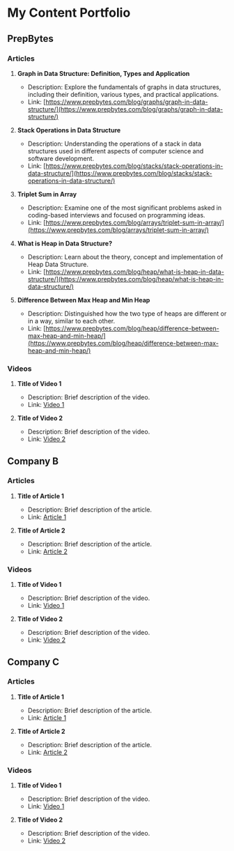 # My Content Portfolio

## PrepBytes

### Articles

1. **Graph in Data Structure: Definition, Types and Application**
   - Description: Explore the fundamentals of graphs in data structures, including their definition, various types, and practical applications.
   - Link: [https://www.prepbytes.com/blog/graphs/graph-in-data-structure/](https://www.prepbytes.com/blog/graphs/graph-in-data-structure/)

2. **Stack Operations in Data Structure**
   - Description: Understanding the operations of a stack in data structures used in different aspects of computer science and software development.
   - Link: [https://www.prepbytes.com/blog/stacks/stack-operations-in-data-structure/](https://www.prepbytes.com/blog/stacks/stack-operations-in-data-structure/)

3. **Triplet Sum in Array**
   - Description: Examine one of the most significant problems asked in coding-based interviews and focused on programming ideas.
   - Link: [https://www.prepbytes.com/blog/arrays/triplet-sum-in-array/](https://www.prepbytes.com/blog/arrays/triplet-sum-in-array/)

4. **What is Heap in Data Structure?**
   - Description: Learn about the theory, concept and implementation of Heap Data Structure.
   - Link: [https://www.prepbytes.com/blog/heap/what-is-heap-in-data-structure/](https://www.prepbytes.com/blog/heap/what-is-heap-in-data-structure/) 

5. **Difference Between Max Heap and Min Heap**
   - Description: Distinguished how the two type of heaps are different or in a way, similar to each other.
   - Link: [https://www.prepbytes.com/blog/heap/difference-between-max-heap-and-min-heap/](https://www.prepbytes.com/blog/heap/difference-between-max-heap-and-min-heap/)


### Videos

1. **Title of Video 1**
   - Description: Brief description of the video.
   - Link: [Video 1](link_to_video_1_company_a)

2. **Title of Video 2**
   - Description: Brief description of the video.
   - Link: [Video 2](link_to_video_2_company_a)

## Company B

### Articles

1. **Title of Article 1**
   - Description: Brief description of the article.
   - Link: [Article 1](link_to_article_1_company_b)

2. **Title of Article 2**
   - Description: Brief description of the article.
   - Link: [Article 2](link_to_article_2_company_b)

### Videos

1. **Title of Video 1**
   - Description: Brief description of the video.
   - Link: [Video 1](link_to_video_1_company_b)

2. **Title of Video 2**
   - Description: Brief description of the video.
   - Link: [Video 2](link_to_video_2_company_b)

## Company C

### Articles

1. **Title of Article 1**
   - Description: Brief description of the article.
   - Link: [Article 1](link_to_article_1_company_c)

2. **Title of Article 2**
   - Description: Brief description of the article.
   - Link: [Article 2](link_to_article_2_company_c)

### Videos

1. **Title of Video 1**
   - Description: Brief description of the video.
   - Link: [Video 1](link_to_video_1_company_c)

2. **Title of Video 2**
   - Description: Brief description of the video.
   - Link: [Video 2](link_to_video_2_company_c)
